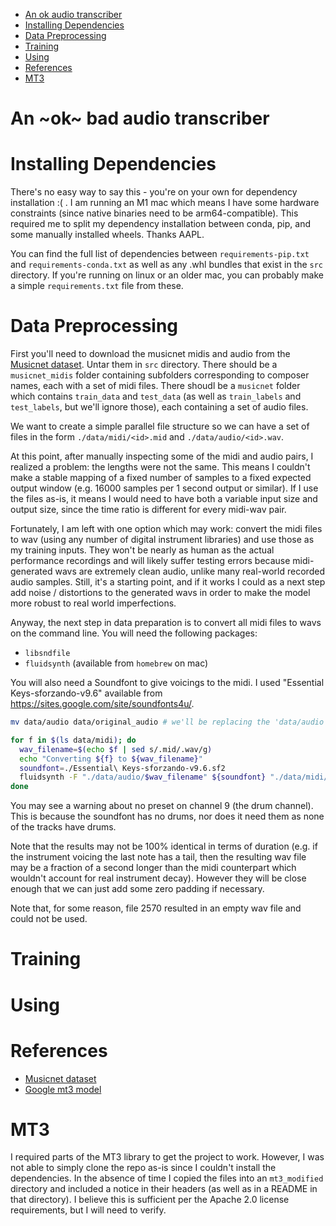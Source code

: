 - [An ok audio transcriber](#an-ok-audio-transcriber)
- [Installing Dependencies](#installing-dependencies)
- [Data Preprocessing](#data-preprocessing)
- [Training](#training)
- [Using](#using)
- [References](#references)
- [MT3](#mt3)

# An ~ok~ bad audio transcriber


# Installing Dependencies

There's no easy way to say this - you're on your own for dependency installation :( . I am running an M1 mac which means I have some hardware constraints (since native binaries need to be arm64-compatible). This required me to split my dependency installation between conda, pip, and some manually installed wheels. Thanks AAPL.

You can find the full list of dependencies between `requirements-pip.txt` and `requirements-conda.txt` as well as any .whl bundles that exist in the `src` directory. If you're running on linux or an older mac, you can probably make a simple `requirements.txt` file from these.

# Data Preprocessing

First you'll need to download the musicnet midis and audio from the [Musicnet dataset](https://musicnet-inspector.github.io/). Untar them in `src` directory. There should be a `musicnet_midis` folder containing subfolders corresponding to composer names, each with a set of midi files. There shoudl be a `musicnet` folder which contains `train_data` and `test_data` (as well as `train_labels` and `test_labels`, but we'll ignore those), each containing a set of audio files.

We want to create a simple parallel file structure so we can have a set of files in the form `./data/midi/<id>.mid` and `./data/audio/<id>.wav`.

At this point, after manually inspecting some of the midi and audio pairs, I realized a problem: the lengths were not the same. This means I couldn't make a stable mapping of a fixed number of samples to a fixed expected output window (e.g. 16000 samples per 1 second output or similar). If I use the files as-is, it means I would need to have both a variable input size and output size, since the time ratio is different for every midi-wav pair.

Fortunately, I am left with one option which may work: convert the midi files to wav (using any number of digital instrument libraries) and use those as my training inputs. They won't be nearly as human as the actual performance recordings and will likely suffer testing errors because midi-generated wavs are extremely clean audio, unlike many real-world recorded audio samples. Still, it's a starting point, and if it works I could as a next step add noise / distortions to the generated wavs in order to make the model more robust to real world imperfections.

Anyway, the next step in data preparation is to convert all midi files to wavs on the command line. You will need the following packages:
- `libsndfile` 
-  `fluidsynth` 
(available from `homebrew` on mac)

You will also need a Soundfont to give voicings to the midi. I used "Essential Keys-sforzando-v9.6" available from https://sites.google.com/site/soundfonts4u/.

```bash
mv data/audio data/original_audio # we'll be replacing the 'data/audio' dir

for f in $(ls data/midi); do
  wav_filename=$(echo $f | sed s/.mid/.wav/g)
  echo "Converting ${f} to ${wav_filename}"
  soundfont=./Essential\ Keys-sforzando-v9.6.sf2
  fluidsynth -F "./data/audio/$wav_filename" ${soundfont} "./data/midi/$f"
done 
```
You may see a warning about no preset on channel 9 (the drum channel). This is because the soundfont has no drums, nor 
does it need them as none of the tracks have drums.

Note that the results may not be 100% identical in terms of duration (e.g. if the instrument voicing the last note has a tail, 
then the resulting wav file may be a fraction of a second longer than the midi counterpart which wouldn't account for 
real instrument decay). However they will be close enough that we can just add some zero padding if necessary.

Note that, for some reason, file 2570 resulted in an empty wav file and could not be used.

# Training

# Using

# References

- [Musicnet dataset](https://musicnet-inspector.github.io/)
- [Google mt3 model](https://github.com/magenta/mt3)

# MT3

I required parts of the MT3 library to get the project to work. However, I was not able to simply clone the repo as-is since I couldn't install the dependencies. In the absence of time I copied the files into an `mt3_modified` directory and included a notice in their headers (as well as in a README in that directory). I believe this is sufficient per the Apache 2.0 license requirements, but I will need to verify.

